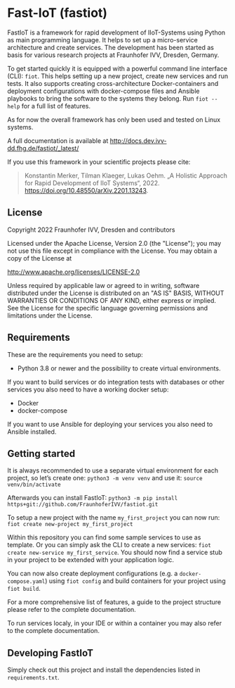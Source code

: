 # Fast-IoT (fastiot)

FastIoT is a framework for rapid development of IIoT-Systems using Python as main programming language.
It helps to set up a micro-service architecture and create services. The development has been started as basis for 
various research projects at Fraunhofer IVV, Dresden, Germany.  

To get started quickly it is equipped with a powerful command line interface (CLI): `fiot`.
This helps setting up a new project, create new services and run tests. 
It also supports creating cross-architecture Docker-containers and deployment configurations with docker-compose files
and Ansible playbooks to bring the software to the systems they belong. Run `fiot --help` for a full list of features.

As for now the overall framework has only been used and tested on Linux systems.

A full documentation is available at http://docs.dev.ivv-dd.fhg.de/fastiot/_latest/

If you use this framework in your scientific projects please cite: 
> Konstantin Merker, Tilman Klaeger, Lukas Oehm. „A Holistic Approach for Rapid Development of IIoT Systems“, 2022. https://doi.org/10.48550/arXiv.2201.13243.

## License

Copyright 2022 Fraunhofer IVV, Dresden and contributors

Licensed under the Apache License, Version 2.0 (the "License");
you may not use this file except in compliance with the License.
You may obtain a copy of the License at

   http://www.apache.org/licenses/LICENSE-2.0

Unless required by applicable law or agreed to in writing, software
distributed under the License is distributed on an "AS IS" BASIS,
WITHOUT WARRANTIES OR CONDITIONS OF ANY KIND, either express or implied.
See the License for the specific language governing permissions and
limitations under the License.




## Requirements

These are the requirements you need to setup:

* Python 3.8 or newer and the possibility to create virtual environments.

If you want to build services or do integration tests with databases or other services you also need to have a working
docker setup:
* Docker
* docker-compose

If you want to use Ansible for deploying your services you also need to Ansible installed.


## Getting started

It is always recommended to use a separate virtual environment for each project, so let’s create one: `python3 -m venv venv` and use it: `source venv/bin/activate`

Afterwards you can install FastIoT: `python3 -m pip install https+git://github.com/FraunhoferIVV/fastiot.git`

To setup a new project with the name `my_first_project` you can now run: `fiot create new-project my_first_project`

Within this repository you can find some sample services to use as template.
Or you can simply ask the CLI to create a new services: `fiot create new-service my_first_service`.
You should now find a service stub in your project to be extended with your application logic.

You can now also create deployment configurations (e.g. a `docker-compose.yaml`) using `fiot config` and build 
containers for your project using `fiot build`.

For a more comprehensive list of features, a guide to the project structure please refer to the complete documentation.

To run services localy, in your IDE or within a container you may also refer to the complete documentation.

## Developing FastIoT

Simply check out this project and install the dependencies listed in `requirements.txt`. 